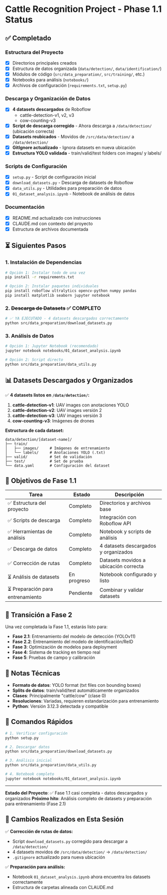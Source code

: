 # Cattle Recognition Project - Phase 1.1 Status

## ✅ Completado

### Estructura del Proyecto
- [x] Directorios principales creados
- [x] Estructura de datos organizada (`data/detection/`, `data/identification/`)
- [x] Módulos de código (`src/data_preparation/`, `src/training/`, etc.)
- [x] Notebooks para análisis (`notebooks/`)
- [x] Archivos de configuración (`requirements.txt`, `setup.py`)

### Descarga y Organización de Datos
- [x] **4 datasets descargados** de Roboflow
  - cattle-detection-v1, v2, v3
  - cow-counting-v3
- [x] **Script de descarga corregido** - Ahora descarga a `/data/detection/` (ubicación correcta)
- [x] **Datasets reubicados** - Movidos de `/src/data/detection/` a `/data/detection/`
- [x] **GitIgnore actualizado** - Ignora datasets en nueva ubicación
- [x] **Estructura YOLO validada** - train/valid/test folders con images/ y labels/

### Scripts de Configuración
- [x] `setup.py` - Script de configuración inicial
- [x] `download_datasets.py` - Descarga de datasets de Roboflow  
- [x] `data_utils.py` - Utilidades para preparación de datos
- [x] `01_dataset_analysis.ipynb` - Notebook de análisis de datos

### Documentación
- [x] README.md actualizado con instrucciones
- [x] CLAUDE.md con contexto del proyecto
- [x] Estructura de archivos documentada

## ⏳ Siguientes Pasos

### 1. Instalación de Dependencias
```bash
# Opción 1: Instalar todo de una vez
pip install -r requirements.txt

# Opción 2: Instalar paquetes individuales
pip install roboflow ultralytics opencv-python numpy pandas
pip install matplotlib seaborn jupyter notebook
```

### 2. ~~Descarga de Datasets~~ ✅ COMPLETO
```bash
# ✅ YA EJECUTADO - 4 datasets descargados correctamente
python src/data_preparation/download_datasets.py
```

### 3. Análisis de Datos
```bash
# Opción 1: Jupyter Notebook (recomendado)
jupyter notebook notebooks/01_dataset_analysis.ipynb

# Opción 2: Script directo
python src/data_preparation/data_utils.py
```

## 📊 Datasets Descargados y Organizados

✅ **4 datasets listos en `/data/detection/`:**

1. **cattle-detection-v1**: UAV images con anotaciones YOLO
2. **cattle-detection-v2**: UAV images versión 2  
3. **cattle-detection-v3**: UAV images versión 3
4. **cow-counting-v3**: Imágenes de drones

**Estructura de cada dataset:**
```
data/detection/[dataset-name]/
├── train/
│   ├── images/     # Imágenes de entrenamiento
│   └── labels/     # Anotaciones YOLO (.txt)
├── valid/          # Set de validación
├── test/           # Set de prueba
└── data.yaml       # Configuración del dataset
```

## 🎯 Objetivos de Fase 1.1

| Tarea | Estado | Descripción |
|-------|--------|-------------|
| ✅ Estructura del proyecto | Completo | Directorios y archivos base |
| ✅ Scripts de descarga | Completo | Integración con Roboflow API |
| ✅ Herramientas de análisis | Completo | Notebook y scripts de análisis |
| ✅ Descarga de datos | Completo | 4 datasets descargados y organizados |
| ✅ Corrección de rutas | Completo | Datasets movidos a ubicación correcta |
| ⏳ Análisis de datasets | En progreso | Notebook configurado y listo |
| ⏳ Preparación para entrenamiento | Pendiente | Combinar y validar datasets |

## 🔄 Transición a Fase 2

Una vez completada la Fase 1.1, estarás listo para:

- **Fase 2.1**: Entrenamiento del modelo de detección (YOLOv11)
- **Fase 2.2**: Entrenamiento del modelo de identificación/ReID
- **Fase 3**: Optimización de modelos para deployment
- **Fase 4**: Sistema de tracking en tiempo real
- **Fase 5**: Pruebas de campo y calibración

## 📝 Notas Técnicas

- **Formato de datos**: YOLO format (txt files con bounding boxes)
- **Splits de datos**: train/valid/test automáticamente organizados
- **Clases**: Principalmente "cattle/cow" (clase 0)
- **Resoluciones**: Variadas, requieren estandarización para entrenamiento
- **Python**: Versión 3.12.3 detectada y compatible

## 🚀 Comandos Rápidos

```bash
# 1. Verificar configuración
python setup.py

# 2. Descargar datos
python src/data_preparation/download_datasets.py

# 3. Análisis inicial
python src/data_preparation/data_utils.py

# 4. Notebook completo
jupyter notebook notebooks/01_dataset_analysis.ipynb
```

---
**Estado del Proyecto**: ✅ Fase 1.1 casi completa - datos descargados y organizados
**Próximo hito**: Análisis completo de datasets y preparación para entrenamiento (Fase 2.1)

## 🔧 Cambios Realizados en Esta Sesión

✅ **Corrección de rutas de datos:**
- Script `download_datasets.py` corregido para descargar a `/data/detection/`
- 4 datasets movidos de `/src/data/detection/` → `/data/detection/`
- `.gitignore` actualizado para nueva ubicación

✅ **Preparación para análisis:**
- Notebook `01_dataset_analysis.ipynb` ahora encuentra los datasets correctamente
- Estructura de carpetas alineada con CLAUDE.md